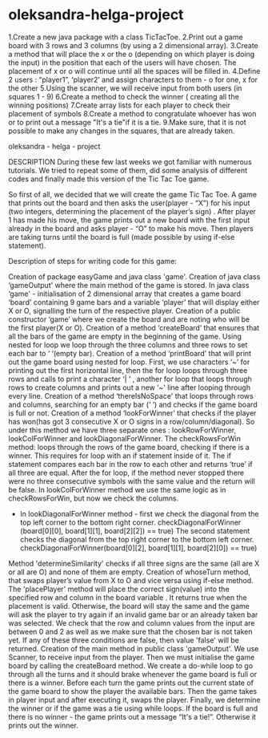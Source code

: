 # oleksandra-helga-project
1.Create a new java package with a class TicTacToe.
2.Print out a game board with 3 rows and 3 columns (by using a 2 dimensional array). 
3.Create a method that will place the x or the o (depending on which player is doing the input) in the position that 
each of the users will have chosen. The placement of x or o will continue until all the spaces will be filled in.
4.Define 2 users : “player1”, ‘player2’ and assign characters to them - o for one, x for the other
5.Using the scanner, we will receive input from both users (in squares 1 - 9)
6.Create a method to check the winner ( creating all the winning positions)
7.Create array lists for each player to check their placement of symbols
8.Create a method to congratulate whoever has won or to print out a message "It's a tie"if it is a tie.
9.Make sure, that it is not possible to make any changes in the squares, that are already taken.

  oleksandra - helga - project
  
DESCRIPTION
 During these few last weeks we got familiar with numerous tutorials. We tried to repeat some of them, did some analysis of different codes and finally made this version of the Tic Tac Toe game.

 So first of all, we decided that we will create the game Tic Tac Toe. A game that prints out the board and then asks the user(player - “X”) for his input (two integers, determining the placement of the player’s sign) . After player 1 has made his move, the game prints out a new board with the first input already in the board and asks player  - “O” to make his move. Then players are taking turns until the board is full (made possible by using if-else statement).

Description of steps for writing code for this game:

Creation of package easyGame and java class 'game'.
Creation of java class ‘gameOutput' where the main method of the game is stored.
In java class ‘game' - initialisation of 2 dimensional array that creates a game board ‘board' containing 9 game bars and a variable ‘player’  that will display either X or O, signalling the turn of the respective player.
Creation of a public constructor ‘game’ where we create the board and are noting who will be the first player(X or O).
Creation of a method ‘createBoard’ that ensures that all the bars of the game are empty in the beginning of the game. Using nested for loop we loop through the three columns and three rows to set each bar to ‘  ‘(empty bar).
Creation of a method ‘printBoard' that will print out the game board using nested for loop. First, we use characters ‘~’ for printing out the first horizontal line, then the for loop loops through three rows and  calls to print a character ‘| ’ , another for loop that loops through rows to create columns and prints out a new ‘~' line after looping through every line.
Creation of a method ‘thereIsNoSpace' that loops through rows and columns, searching for an empty bar   (‘  ‘) and checks if the game board is full or not.
Creation of a method ‘lookForWinner’ that checks if the player has won(has got 3 consecutive X or O signs in a row/column/diagonal). So under this method we have three separate ones : lookRowForWinner, lookColForWinner and lookDiagonalForWinner. 
The checkRowsForWin method: loops through the rows of the game board, checking if there is a winner. This requires for loop with an if statement inside of it. The if statement compares each bar in the row to each other and returns ‘true’ if all three are equal. After the for loop, if the method never stopped  there were no three consecutive symbols with the same value and the return will be false.
In lookColForWinner method we use the same logic as in checkRowsForWin, but now we check the columns.
-   In lookDiagonalForWinner method - first we check the diagonal from the top left corner to the bottom right corner. checkDiagonalForWinner (board[0][0], board[1][1], board[2][2]) == true) The second statement checks the diagonal from the top right corner to the bottom left corner. checkDiagonalForWinner(board[0][2], board[1][1], board[2][0]) == true)

Method 'determineSimilarity' checks if all three signs are the same (all are X or all are O) and none of them are empty.
Creation of whoseTurn method, that swaps player’s value from X to O and vice versa using if-else method.
The 'placePlayer' method will place the correct sign(value) into the specified row and column in the board variable . It returns true when the placement is valid. Otherwise, the board will stay the same and the game will ask the player to try again if an invalid game bar or an already taken bar was selected. We check that the row and column values from the input are between 0 and 2 as well as we make sure that the chosen bar is not taken yet. If any of these three conditions are false, then value 'false' will be returned.
Creation of the main method in public class 'gameOutput'. We use Scanner, to receive input from the player. Then we must initialise the game board by calling the createBoard method. We create a do-while loop to go through all the turns and it should brake whenever the game board is full or there is a winner. Before each turn the game prints out the current state of the game board to show the player the available bars. Then the game takes in player input and after executing it, swaps the player.
Finally, we determine the winner or if the game was a tie using while loops. If the board is full and there is no winner -  the game prints out a message “It's a tie!”. Otherwise it prints out the winner.